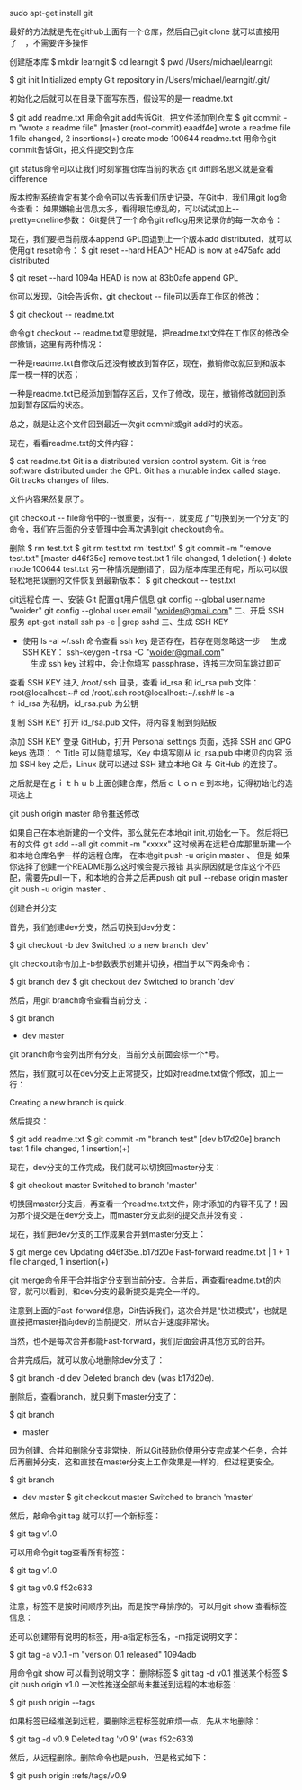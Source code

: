sudo apt-get install git

最好的方法就是先在github上面有一个仓库，然后自己git clone 就可以直接用了　，不需要许多操作


创建版本库
$ mkdir learngit
$ cd learngit
$ pwd
/Users/michael/learngit

$ git init
Initialized empty Git repository in /Users/michael/learngit/.git/

初始化之后就可以在目录下面写东西，假设写的是一 readme.txt

$ git add readme.txt 
用命令git add告诉Git，把文件添加到仓库
$ git commit -m "wrote a readme file"
[master (root-commit) eaadf4e] wrote a readme file
 1 file changed, 2 insertions(+)
 create mode 100644 readme.txt
用命令git commit告诉Git，把文件提交到仓库

git status命令可以让我们时刻掌握仓库当前的状态
git diff顾名思义就是查看difference

版本控制系统肯定有某个命令可以告诉我们历史记录，在Git中，我们用git log命令查看：
如果嫌输出信息太多，看得眼花缭乱的，可以试试加上--pretty=oneline参数：
Git提供了一个命令git reflog用来记录你的每一次命令：

现在，我们要把当前版本append GPL回退到上一个版本add distributed，就可以使用git reset命令：
$ git reset --hard HEAD^
HEAD is now at e475afc add distributed

$ git reset --hard 1094a
HEAD is now at 83b0afe append GPL



你可以发现，Git会告诉你，git checkout -- file可以丢弃工作区的修改：

$ git checkout -- readme.txt

命令git checkout -- readme.txt意思就是，把readme.txt文件在工作区的修改全部撤销，这里有两种情况：

一种是readme.txt自修改后还没有被放到暂存区，现在，撤销修改就回到和版本库一模一样的状态；

一种是readme.txt已经添加到暂存区后，又作了修改，现在，撤销修改就回到添加到暂存区后的状态。

总之，就是让这个文件回到最近一次git commit或git add时的状态。

现在，看看readme.txt的文件内容：

$ cat readme.txt
Git is a distributed version control system.
Git is free software distributed under the GPL.
Git has a mutable index called stage.
Git tracks changes of files.

文件内容果然复原了。

git checkout -- file命令中的--很重要，没有--，就变成了“切换到另一个分支”的命令，我们在后面的分支管理中会再次遇到git checkout命令。


删除
$ rm test.txt
$ git rm test.txt
rm 'test.txt'
$ git commit -m "remove test.txt"
[master d46f35e] remove test.txt
 1 file changed, 1 deletion(-)
 delete mode 100644 test.txt
另一种情况是删错了，因为版本库里还有呢，所以可以很轻松地把误删的文件恢复到最新版本：
$ git checkout -- test.txt

git远程仓库
一、安装 Git
配置git用户信息
git config --global user.name "woider"
git config --global user.email "woider@gmail.com"
二、开启 SSH 服务
apt-get install ssh
ps -e | grep sshd
三、生成 SSH KEY
* 使用 ls -al ~/.ssh 命令查看 ssh key 是否存在，若存在则忽略这一步
　生成 SSH KEY：  ssh-keygen -t rsa -C "woider@gmail.com"  
　生成 ssh key 过程中，会让你填写 passphrase，连按三次回车跳过即可


查看 SSH KEY
 进入 /root/.ssh 目录，查看 id_rsa 和 id_rsa.pub 文件：
 root@localhost:~# cd /root/.ssh
 root@localhost:~/.ssh# ls -a  
↑ id_rsa 为私钥，id_rsa.pub 为公钥

复制 SSH KEY
打开 id_rsa.pub 文件，将内容复制到剪贴板

添加 SSH KEY
登录 GitHub，打开 Personal settings 页面，选择 SSH and GPG keys 选项：
↑ Title 可以随意填写，Key 中填写刚从 id_rsa.pub 中拷贝的内容
添加 SSH key 之后，Linux 就可以通过 SSH 建立本地 Git 与 GitHub 的连接了。

之后就是在ｇｉｔｈｕｂ上面创建仓库，然后ｃｌｏｎｅ到本地，记得初始化的选项选上

 git push origin master  命令推送修改

如果自己在本地新建的一个文件，那么就先在本地git init,初始化一下。
然后将已有的文件 
git add --all
git commit -m "xxxxx"
这时候再在远程仓库那里新建一个和本地仓库名字一样的远程仓库，
在本地git push -u origin master 、
但是
如果你选择了创建一个README那么这时候会提示报错
其实原因就是仓库这个不匹配，需要先pull一下，和本地的合并之后再push
git pull --rebase origin master
git push -u origin master 、



创建合并分支

首先，我们创建dev分支，然后切换到dev分支：

$ git checkout -b dev
Switched to a new branch 'dev'

git checkout命令加上-b参数表示创建并切换，相当于以下两条命令：

$ git branch dev
$ git checkout dev
Switched to branch 'dev'

然后，用git branch命令查看当前分支：

$ git branch
* dev
  master

git branch命令会列出所有分支，当前分支前面会标一个*号。

然后，我们就可以在dev分支上正常提交，比如对readme.txt做个修改，加上一行：

Creating a new branch is quick.

然后提交：

$ git add readme.txt 
$ git commit -m "branch test"
[dev b17d20e] branch test
 1 file changed, 1 insertion(+)

现在，dev分支的工作完成，我们就可以切换回master分支：

$ git checkout master
Switched to branch 'master'

切换回master分支后，再查看一个readme.txt文件，刚才添加的内容不见了！因为那个提交是在dev分支上，而master分支此刻的提交点并没有变：

现在，我们把dev分支的工作成果合并到master分支上：

$ git merge dev
Updating d46f35e..b17d20e
Fast-forward
 readme.txt | 1 +
 1 file changed, 1 insertion(+)

git merge命令用于合并指定分支到当前分支。合并后，再查看readme.txt的内容，就可以看到，和dev分支的最新提交是完全一样的。

注意到上面的Fast-forward信息，Git告诉我们，这次合并是“快进模式”，也就是直接把master指向dev的当前提交，所以合并速度非常快。

当然，也不是每次合并都能Fast-forward，我们后面会讲其他方式的合并。

合并完成后，就可以放心地删除dev分支了：

$ git branch -d dev
Deleted branch dev (was b17d20e).

删除后，查看branch，就只剩下master分支了：

$ git branch
* master

因为创建、合并和删除分支非常快，所以Git鼓励你使用分支完成某个任务，合并后再删掉分支，这和直接在master分支上工作效果是一样的，但过程更安全。



$ git branch
* dev
  master
$ git checkout master
Switched to branch 'master'

然后，敲命令git tag <name>就可以打一个新标签：

$ git tag v1.0

可以用命令git tag查看所有标签：

$ git tag
v1.0

$ git tag v0.9 f52c633

注意，标签不是按时间顺序列出，而是按字母排序的。可以用git show <tagname>查看标签信息：

还可以创建带有说明的标签，用-a指定标签名，-m指定说明文字：

$ git tag -a v0.1 -m "version 0.1 released" 1094adb

用命令git show <tagname>可以看到说明文字：
删除标签
$ git tag -d v0.1
推送某个标签
$ git push origin v1.0
一次性推送全部尚未推送到远程的本地标签：

$ git push origin --tags

如果标签已经推送到远程，要删除远程标签就麻烦一点，先从本地删除：

$ git tag -d v0.9
Deleted tag 'v0.9' (was f52c633)

然后，从远程删除。删除命令也是push，但是格式如下：

$ git push origin :refs/tags/v0.9
